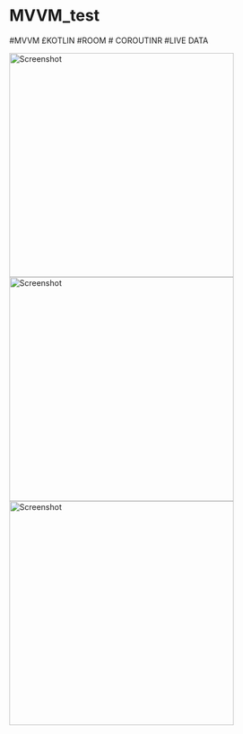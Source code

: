 # MVVM_test
#MVVM £KOTLIN #ROOM # COROUTINR #LIVE DATA

<img src="https://github.com/sazibislam/MVVM_test/_release/1.png" height="400" alt="Screenshot"/>


<img src="https://github.com/sazibislam/MVVM_test/_release/2.png" height="400" alt="Screenshot"/>


<img src="https://github.com/sazibislam/MVVM_test/_release/3.png" height="400" alt="Screenshot"/>
